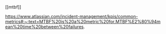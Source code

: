 [[mtbf]]

https://www.atlassian.com/incident-management/kpis/common-metrics#:~:text=MTBF%20is%20a%20metric%20for,MTBF%E2%80%94mean%20time%20between%20failures.